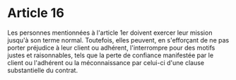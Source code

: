 # Article 16

Les personnes mentionnées à l'article 1er doivent exercer leur mission jusqu'à son terme normal. Toutefois, elles peuvent, en s'efforçant de ne pas porter préjudice à leur client ou adhérent, l'interrompre pour des motifs justes et raisonnables, tels que la perte de confiance manifestée par le client ou l'adhérent ou la méconnaissance par celui-ci d'une clause substantielle du contrat.
